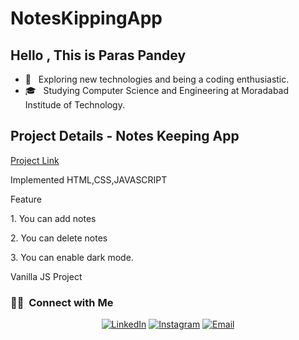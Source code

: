 # NotesKippingApp
## Hello , This is Paras Pandey
- 🤔 &nbsp; Exploring new technologies and being a coding enthusiastic.
- 🎓 &nbsp; Studying Computer Science and Engineering at Moradabad Institude of Technology.

<h2> Project Details - Notes Keeping App </h2>

<a href = "https://paraspandey.github.io/"> Project Link </a>

<p> Implemented HTML,CSS,JAVASCRIPT </p>
<p> Feature </p>
<p>1. You can add notes </p>
<p>2. You can delete notes </p>
<p>3. You can enable dark mode. </p>
<p> Vanilla JS Project </p>



<h3> 🤝🏻 &nbsp;Connect with Me </h3>

<p align="center">
<a href="https://www.linkedin.com/in/paras-pandey-b938b3183/"><img alt="LinkedIn" src="https://img.shields.io/badge/LinkedIn-Paras%20Pandey-blue?style=flat-square&logo=linkedin"></a>
<a href="https://www.instagram.com/ig_paras_31/"><img alt="Instagram" src="https://img.shields.io/badge/Instagram-_P_a_r_a_s-blue?style=flat-square&logo=instagram"></a>
<a href="mailto:pparas923@gmail.com"><img alt="Email" src="https://img.shields.io/badge/Email-pparas923@gmail.com-blue?style=flat-square&logo=gmail"></a>
</p>


